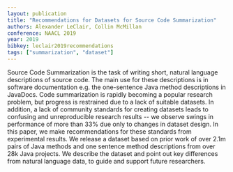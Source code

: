 ```yaml
---
layout: publication
title: "Recommendations for Datasets for Source Code Summarization"
authors: Alexander LeClair, Collin McMillan
conference: NAACL 2019
year: 2019
bibkey: leclair2019recommendations
tags: ["summarization", "dataset"]
---
```

Source Code Summarization is the task of writing short, natural language descriptions of source code. The main use for these descriptions is in software documentation e.g. the one-sentence Java method descriptions in JavaDocs. Code summarization is rapidly becoming a popular research problem, but progress is restrained due to a lack of suitable datasets. In addition, a lack of community standards for creating datasets leads to confusing and unreproducible research results -- we observe swings in performance of more than 33% due only to changes in dataset design. In this paper, we make recommendations for these standards from experimental results. We release a dataset based on prior work of over 2.1m pairs of Java methods and one sentence method descriptions from over 28k Java projects. We describe the dataset and point out key differences from natural language data, to guide and support future researchers. 
